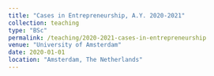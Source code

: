 ```yaml
---
title: "Cases in Entrepreneurship, A.Y. 2020-2021"
collection: teaching
type: "BSc"
permalink: /teaching/2020-2021-cases-in-entrepreneurship
venue: "University of Amsterdam"
date: 2020-01-01
location: "Amsterdam, The Netherlands"
---
```

